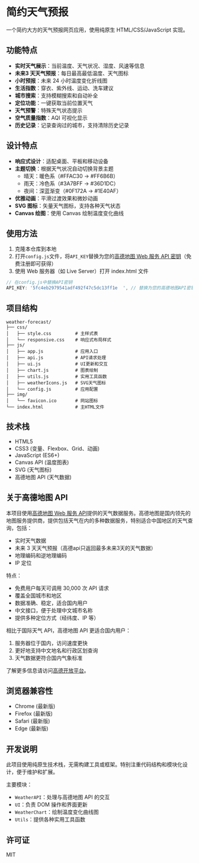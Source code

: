 # 简约天气预报

一个简约大方的天气预报网页应用，使用纯原生 HTML/CSS/JavaScript 实现。

## 功能特点

- **实时天气展示**：当前温度、天气状况、湿度、风速等信息
- **未来3 天天气预报**：每日最高最低温度、天气图标
- **小时预报**：未来 24 小时温度变化折线图
- **生活指数**：穿衣、紫外线、运动、洗车建议
- **城市搜索**：支持模糊搜索和自动补全
- **定位功能**：一键获取当前位置天气
- **天气预警**：特殊天气状态提示
- **空气质量指数**：AQI 可视化显示
- **历史记录**：记录查询过的城市，支持清除历史记录

## 设计特点

- **响应式设计**：适配桌面、平板和移动设备
- **主题切换**：根据天气状况自动切换背景主题
  - 晴天：暖色系（#FFAC30 → #FF6B6B）
  - 雨天：冷色系（#3A7BFF → #36D1DC）
  - 夜间：深蓝渐变（#0F172A → #1E40AF）
- **优雅动画**：平滑过渡效果和微妙动画
- **SVG 图标**：矢量天气图标，支持各种天气状态
- **Canvas 绘图**：使用 Canvas 绘制温度变化曲线

## 使用方法

1. 克隆本仓库到本地
2. 打开`config.js`文件，将`API_KEY`替换为您的[高德地图 Web 服务 API 密钥](https://lbs.amap.com/api/webservice/guide/create-project/get-key)（免费注册即可获得）
3. 使用 Web 服务器（如 Live Server）打开 index.html 文件

```javascript
// 在config.js中替换API密钥
API_KEY: '5fc4eb2979541adf492f47c5dc13ff1e	', // 替换为您的高德地图API密钥
```

## 项目结构

```
weather-forecast/
├── css/
│   ├── style.css         # 主样式表
│   └── responsive.css    # 响应式布局样式
├── js/
│   ├── app.js            # 应用入口
│   ├── api.js            # API请求处理
│   ├── ui.js             # UI更新和交互
│   ├── chart.js          # 图表绘制
│   ├── utils.js          # 实用工具函数
│   ├── weatherIcons.js   # SVG天气图标
│   └── config.js         # 应用配置
├── img/
│   └── favicon.ico       # 网站图标
└── index.html            # 主HTML文件
```

## 技术栈

- HTML5
- CSS3 (变量、Flexbox、Grid、动画)
- JavaScript (ES6+)
- Canvas API (温度图表)
- SVG (天气图标)
- 高德地图 API (天气数据)

## 关于高德地图 API

本项目使用[高德地图 Web 服务 API](https://lbs.amap.com/api/webservice/summary/)提供的天气数据服务。高德地图是国内领先的地图服务提供商，提供包括天气在内的多种数据服务，特别适合中国地区的天气查询，包括：

- 实时天气数据
- 未来 3 天天气预报（高德api只返回最多未来3天的天气数据）
- 地理编码和逆地理编码
- IP 定位

特点：

- 免费用户每天可调用 30,000 次 API 请求
- 覆盖全国城市和地区
- 数据准确、稳定，适合国内用户
- 中文接口，便于处理中文城市名称
- 提供多种定位方式（经纬度、IP 等）

相比于国际天气 API，高德地图 API 更适合国内用户：

1. 服务器位于国内，访问速度更快
2. 更好地支持中文地名和行政区划查询
3. 天气数据更符合国内气象标准

了解更多信息请访问[高德开放平台](https://lbs.amap.com/)。

## 浏览器兼容性

- Chrome (最新版)
- Firefox (最新版)
- Safari (最新版)
- Edge (最新版)

## 开发说明

此项目使用纯原生技术栈，无需构建工具或框架。特别注重代码结构和模块化设计，便于维护和扩展。

主要模块：

- `WeatherAPI`：处理与高德地图 API 的交互
- `UI`：负责 DOM 操作和界面更新
- `WeatherChart`：绘制温度变化曲线图
- `Utils`：提供各种实用工具函数

## 许可证

MIT
